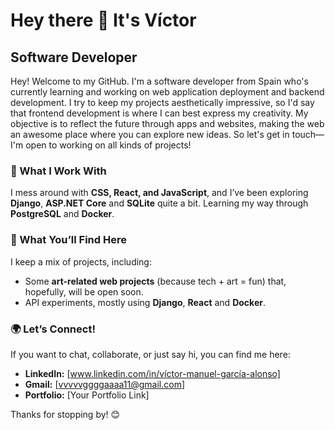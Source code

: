 # Hey there 👋 It's Víctor

## Software Developer

Hey! Welcome to my GitHub. I'm a software developer from Spain who's currently learning and working on web application deployment and backend development. I try to keep my projects aesthetically impressive, so I'd say that frontend development is where I can best express my creativity. My objective is to reflect the future through apps and websites, making the web an awesome place where you can explore new ideas. So let's get in touch—I'm open to working on all kinds of projects! 

### 🔧 What I Work With
I mess around with **CSS, React, and JavaScript**, and I’ve been exploring **Django**, **ASP.NET Core** and **SQLite** quite a bit. Learning my way through **PostgreSQL** and **Docker**.

### 📌 What You’ll Find Here
I keep a mix of projects, including:
- Some **art-related web projects** (because tech + art = fun) that, hopefully, will be open soon.
- API experiments, mostly using **Django**, **React** and **Docker**.


### 🌍 Let’s Connect!
If you want to chat, collaborate, or just say hi, you can find me here:
- **LinkedIn:** [www.linkedin.com/in/víctor-manuel-garcía-alonso]
- **Gmail:** [vvvvvggggaaaa11@gmail.com]
- **Portfolio:** [Your Portfolio Link]
 
Thanks for stopping by! 😊

